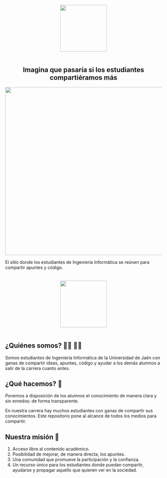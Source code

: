 <div align="center">
    <br/>
    <img align="center" src="http://i.imgur.com/toQtmXF.png" width="150">
    <br/> <br/>
    <div>
         <h2>
      Imagina que pasaría si los estudiantes compartiéramos más 
	</h2>
    </div>
  <img class="imagen-principal"src="http://i.imgur.com/hhZe3WV.png" width="540">
</div>
<p align="center">
</p>
El sitio donde los estudiantes de Ingeniería Informática se reúnen para compartir apuntes y código.   

  <div align="center">
      <br/>  <br/>
      <a href="https://github.com/Stuja/stuja">
        <img align="center" src="http://i.imgur.com/56r8pMK.png" width="150"> 
      </a>
        <br/> <br/>
</div>

## ¿Quiénes somos? 👩‍🎓 👨‍🎓

Somos estudiantes de Ingeniería Informática de la Universidad de Jaén con ganas de compartir ideas, apuntes, código y ayudar a los demás alumnos a salir de la carrera cuanto antes. 



## ¿Qué hacemos? 🤸

Ponemos a disposición de los alumnos el conocimiento de manera clara y sin enredos: de forma transparente. 

En nuestra carrera hay muchos estudiantes con ganas de compartir sus conocimientos. Este repositorio pone al alcance de todos los medios para compartir. 



## Nuestra misión 🚀

1. Acceso libre al contenido académico.
2. Posibilidad de mejorar, de manera directa, los apuntes.
3. Una comunidad que promueve la participación y la confianza.
4. Un recurso único para los estudiantes donde puedan compartir, ayudarse y propagar aquello que quieren ver en la sociedad.
